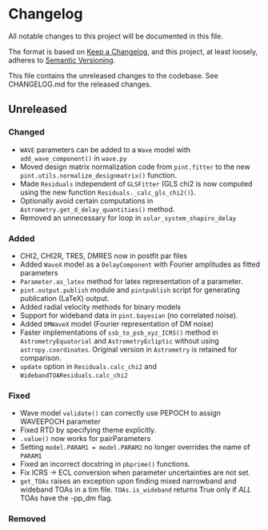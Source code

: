 # Changelog
All notable changes to this project will be documented in this file.

The format is based on [Keep a Changelog](https://keepachangelog.com/en/1.0.0/),
and this project, at least loosely, adheres to [Semantic Versioning](https://semver.org/spec/v2.0.0.html).

This file contains the unreleased changes to the codebase. See CHANGELOG.md for
the released changes.

## Unreleased
### Changed
- `WAVE` parameters can be added to a `Wave` model with `add_wave_component()` in `wave.py` 
- Moved design matrix normalization code from `pint.fitter` to the new `pint.utils.normalize_designmatrix()` function.
- Made `Residuals` independent of `GLSFitter` (GLS chi2 is now computed using the new function `Residuals._calc_gls_chi2()`).
- Optionally avoid certain computations in `Astrometry.get_d_delay_quantities()` method.
- Removed an unnecessary for loop in `solar_system_shapiro_delay`
### Added
- CHI2, CHI2R, TRES, DMRES now in postfit par files
- Added `WaveX` model as a `DelayComponent` with Fourier amplitudes as fitted parameters
- `Parameter.as_latex` method for latex representation of a parameter.
- `pint.output.publish` module and `pintpublish` script for generating publication (LaTeX) output.
- Added radial velocity methods for binary models
- Support for wideband data in `pint.bayesian` (no correlated noise).
- Added `DMWaveX` model (Fourier representation of DM noise)
- Faster implementations of `ssb_to_psb_xyz_ICRS()` method in `AstrometryEquatorial` and `AstrometryEcliptic` without using `astropy.coordinates`. Original version in `Astrometry` is retained for comparison.
- `update` option in `Residuals.calc_chi2` and `WidebandTOAResiduals.calc_chi2`
### Fixed
- Wave model `validate()` can correctly use PEPOCH to assign WAVEEPOCH parameter
- Fixed RTD by specifying theme explicitly.
- `.value()` now works for pairParameters
- Setting `model.PARAM1 = model.PARAM2` no longer overrides the name of `PARAM1`
- Fixed an incorrect docstring in `pbprime()` functions. 
- Fix ICRS -> ECL conversion when parameter uncertainties are not set.
- `get_TOAs` raises an exception upon finding mixed narrowband and wideband TOAs in a tim file. `TOAs.is_wideband` returns True only if *ALL* TOAs have the -pp_dm flag.
### Removed
